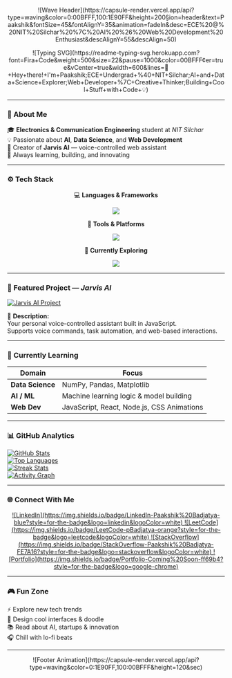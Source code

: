 <!-- ⚡ Paakshik | Ultimate GitHub Profile -->

<!-- Animated Wave Header -->
<p align="center">
  ![Wave Header](https://capsule-render.vercel.app/api?type=waving&color=0:00BFFF,100:1E90FF&height=200&section=header&text=Paakshik&fontSize=45&fontAlignY=35&animation=fadeIn&desc=ECE%20@%20NIT%20Silchar%20%7C%20AI%20%26%20Web%20Development%20Enthusiast&descAlignY=55&descAlign=50)
</p>

<!-- Typing SVG Animation -->
<p align="center">
  ![Typing SVG](https://readme-typing-svg.herokuapp.com?font=Fira+Code&weight=500&size=22&pause=1000&color=00BFFF&center=true&vCenter=true&width=600&lines=👋+Hey+there!+I'm+Paakshik;ECE+Undergrad+%40+NIT+Silchar;AI+and+Data+Science+Explorer;Web+Developer+%7C+Creative+Thinker;Building+Cool+Stuff+with+Code+💡)
</p>

---

### 🧠 About Me  

🎓 **Electronics & Communication Engineering** student at *NIT Silchar*  
💡 Passionate about **AI**, **Data Science**, and **Web Development**  
🚀 Creator of **Jarvis AI** — voice-controlled web assistant  
🌱 Always learning, building, and innovating  

---

### ⚙️ Tech Stack  

<div align="center">

💻 **Languages & Frameworks**  
<p>
  <img src="https://skillicons.dev/icons?i=python,cpp,js,html,css" />
</p>

🧰 **Tools & Platforms**  
<p>
  <img src="https://skillicons.dev/icons?i=git,github,vscode,linux" />
</p>

🧩 **Currently Exploring**  
<p>
  <img src="https://skillicons.dev/icons?i=numpy,pandas,matplotlib,react,nodejs" />
</p>

</div>

---

### 🌟 Featured Project — *Jarvis AI*

[![Jarvis AI Project](https://github-readme-stats.vercel.app/api/pin/?username=paakshik&repo=JAVASCRIPT-JARVIS&theme=tokyonight&border_radius=12)](https://paakshik.github.io/JAVASCRIPT-JARVIS/)

🧠 **Description:**  
Your personal voice-controlled assistant built in JavaScript.  
Supports voice commands, task automation, and web-based interactions.  

---

### 🚀 Currently Learning  

| Domain | Focus |
|---------|--------|
| **Data Science** | NumPy, Pandas, Matplotlib |
| **AI / ML** | Machine learning logic & model building |
| **Web Dev** | JavaScript, React, Node.js, CSS Animations |

---

### 📊 GitHub Analytics  

[![GitHub Stats](https://github-readme-stats.vercel.app/api?username=paakshik&show_icons=true&theme=tokyonight&hide_border=true&border_radius=12)](https://github.com/paakshik)  
[![Top Languages](https://github-readme-stats.vercel.app/api/top-langs/?username=paakshik&layout=compact&theme=tokyonight&hide_border=true&border_radius=12)](https://github.com/paakshik)  
[![Streak Stats](https://github-readme-streak-stats.herokuapp.com/?user=paakshik&theme=tokyonight&hide_border=true&border_radius=12)](https://github.com/paakshik)  
[![Activity Graph](https://github-readme-activity-graph.vercel.app/graph?username=paakshik&bg_color=1a1b27&color=00BFFF&line=1E90FF&point=ffffff&area=true&hide_border=true&radius=12)](https://github.com/paakshik)

---

### 🌐 Connect With Me  

<p align="center">
  <a href="https://www.linkedin.com/in/paakshik-badjatya" target="_blank">
    ![LinkedIn](https://img.shields.io/badge/LinkedIn-Paakshik%20Badjatya-blue?style=for-the-badge&logo=linkedin&logoColor=white)
  </a>
  <a href="https://leetcode.com/pBadjatya/" target="_blank">
    ![LeetCode](https://img.shields.io/badge/LeetCode-pBadjatya-orange?style=for-the-badge&logo=leetcode&logoColor=white)
  </a>
  <a href="https://stackoverflow.com/users/Paakshik-Badjatya" target="_blank">
    ![StackOverflow](https://img.shields.io/badge/StackOverflow-Paakshik%20Badjatya-FE7A16?style=for-the-badge&logo=stackoverflow&logoColor=white)
  </a>
  <a href="#" target="_blank">
    ![Portfolio](https://img.shields.io/badge/Portfolio-Coming%20Soon-ff69b4?style=for-the-badge&logo=google-chrome)
  </a>
</p>

---

### 🎮 Fun Zone  

⚡ Explore new tech trends  
🎨 Design cool interfaces & doodle  
📚 Read about AI, startups & innovation  
🎧 Chill with lo-fi beats  

---

<p align="center">
  ![Footer Animation](https://capsule-render.vercel.app/api?type=waving&color=0:1E90FF,100:00BFFF&height=120&sec)
